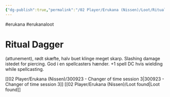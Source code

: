 ```yaml
---
{"dg-publish":true,"permalink":"/02 Player/Erukana (Nissen)/Loot/Ritual Dagger/"}
---
```


#erukana #erukanaloot 


# Ritual Dagger 
(attunement), rødt skæfte, halv buet klinge meget skarp. Slashing damage istedet for piercing. God i en spellcasters hænder.  +1 spell DC hvis wielding while spellcasting. 

[[02 Player/Erukana (Nissen)/300923 - Changer of time session 3\|300923 - Changer of time session 3]]
[[02 Player/Erukana (Nissen)/Loot found\|Loot found]]